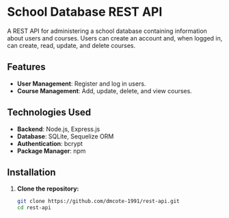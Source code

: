 # School Database REST API

A REST API for administering a school database containing information about users and courses. Users can create an account and, when logged in, can create, read, update, and delete courses.

## Features

- **User Management**: Register and log in users.
- **Course Management**: Add, update, delete, and view courses.

## Technologies Used

- **Backend**: Node.js, Express.js
- **Database**: SQLite, Sequelize ORM
- **Authentication**: bcrypt
- **Package Manager**: npm

## Installation

1. **Clone the repository:**
   ```sh
   git clone https://github.com/dmcote-1991/rest-api.git
   cd rest-api
   ```

